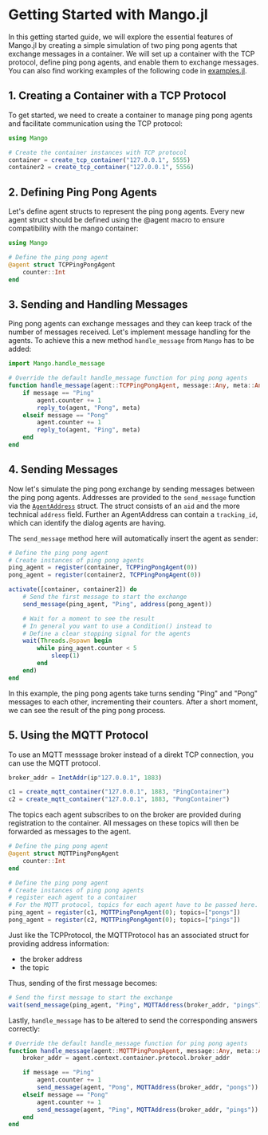 # Getting Started with Mango.jl

In this getting started guide, we will explore the essential features of Mango.jl by creating a simple simulation of two ping pong agents that exchange messages in a container. We will set up a container with the TCP protocol, define ping pong agents, and enable them to exchange messages.
You can also find working examples of the following code in [examples.jl](../../test/examples.jl).

## 1. Creating a Container with a TCP Protocol

To get started, we need to create a container to manage ping pong agents and facilitate communication using the TCP protocol:

```julia
using Mango

# Create the container instances with TCP protocol
container = create_tcp_container("127.0.0.1", 5555)
container2 = create_tcp_container("127.0.0.1", 5556)
```

## 2. Defining Ping Pong Agents

Let's define agent structs to represent the ping pong agents. Every new agent struct should be defined using the @agent macro to ensure compatibility with the mango container:

```julia
using Mango

# Define the ping pong agent
@agent struct TCPPingPongAgent
    counter::Int
end
```

## 3. Sending and Handling Messages

Ping pong agents can exchange messages and they can keep track of the number of messages received. Let's implement message handling for the agents. To achieve this a new method `handle_message` from `Mango` has to be added:

```julia
import Mango.handle_message

# Override the default handle_message function for ping pong agents
function handle_message(agent::TCPPingPongAgent, message::Any, meta::Any)
    if message == "Ping"
        agent.counter += 1
        reply_to(agent, "Pong", meta)
    elseif message == "Pong"
        agent.counter += 1
        reply_to(agent, "Ping", meta)
    end
end
```

## 4. Sending Messages

Now let's simulate the ping pong exchange by sending messages between the ping pong agents. 
Addresses are provided to the `send_message` function via the [`AgentAddress`](@ref) struct.
The struct consists of an `aid` and the more technical `address` field. Further an AgentAddress 
can contain a `tracking_id`, which can identify the dialog agents are having.

The `send_message` method here will automatically insert the agent as sender:

```julia
# Define the ping pong agent
# Create instances of ping pong agents
ping_agent = register(container, TCPPingPongAgent(0))
pong_agent = register(container2, TCPPingPongAgent(0))

activate([container, container2]) do
    # Send the first message to start the exchange
    send_message(ping_agent, "Ping", address(pong_agent))

    # Wait for a moment to see the result
    # In general you want to use a Condition() instead to
    # Define a clear stopping signal for the agents
    wait(Threads.@spawn begin
        while ping_agent.counter < 5 
            sleep(1)
        end
    end)
end
```

In this example, the ping pong agents take turns sending "Ping" and "Pong" messages to each other, incrementing their counters. After a short moment, we can see the result of the ping pong process.

## 5. Using the MQTT Protocol
To use an MQTT messsage broker instead of a direkt TCP connection, you can use the MQTT protocol.

```julia
broker_addr = InetAddr(ip"127.0.0.1", 1883)

c1 = create_mqtt_container("127.0.0.1", 1883, "PingContainer")
c2 = create_mqtt_container("127.0.0.1", 1883, "PongContainer")
```

The topics each agent subscribes to on the broker are provided during registration to the container.
All messages on these topics will then be forwarded as messages to the agent.

```julia
# Define the ping pong agent
@agent struct MQTTPingPongAgent
    counter::Int
end

# Define the ping pong agent
# Create instances of ping pong agents
# register each agent to a container
# For the MQTT protocol, topics for each agent have to be passed here.
ping_agent = register(c1, MQTTPingPongAgent(0); topics=["pongs"])
pong_agent = register(c2, MQTTPingPongAgent(0); topics=["pings"])
```

Just like the TCPProtocol, the MQTTProtocol has an associated struct for providing address information:
* the broker address
* the topic

Thus, sending of the first message becomes:

```julia
# Send the first message to start the exchange
wait(send_message(ping_agent, "Ping", MQTTAddress(broker_addr, "pings")))
```


Lastly, `handle_message` has to be altered to send the corresponding answers correctly:

```julia
# Override the default handle_message function for ping pong agents
function handle_message(agent::MQTTPingPongAgent, message::Any, meta::Any)
    broker_addr = agent.context.container.protocol.broker_addr

    if message == "Ping"
        agent.counter += 1
        send_message(agent, "Pong", MQTTAddress(broker_addr, "pongs"))
    elseif message == "Pong"
        agent.counter += 1
        send_message(agent, "Ping", MQTTAddress(broker_addr, "pings"))
    end
end
```
